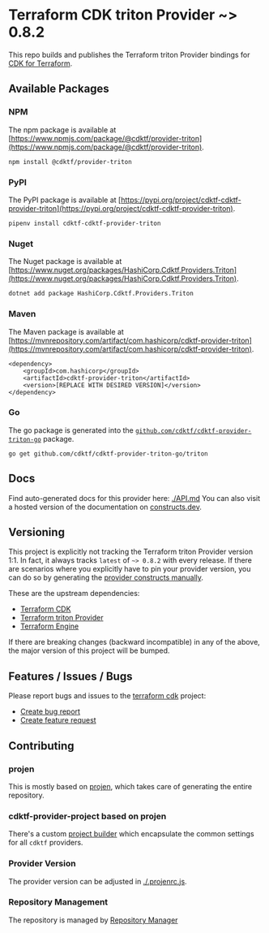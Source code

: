 
# Terraform CDK triton Provider ~> 0.8.2

This repo builds and publishes the Terraform triton Provider bindings for [CDK for Terraform](https://cdk.tf).

## Available Packages

### NPM

The npm package is available at [https://www.npmjs.com/package/@cdktf/provider-triton](https://www.npmjs.com/package/@cdktf/provider-triton).

`npm install @cdktf/provider-triton`

### PyPI

The PyPI package is available at [https://pypi.org/project/cdktf-cdktf-provider-triton](https://pypi.org/project/cdktf-cdktf-provider-triton).

`pipenv install cdktf-cdktf-provider-triton`

### Nuget

The Nuget package is available at [https://www.nuget.org/packages/HashiCorp.Cdktf.Providers.Triton](https://www.nuget.org/packages/HashiCorp.Cdktf.Providers.Triton).

`dotnet add package HashiCorp.Cdktf.Providers.Triton`

### Maven

The Maven package is available at [https://mvnrepository.com/artifact/com.hashicorp/cdktf-provider-triton](https://mvnrepository.com/artifact/com.hashicorp/cdktf-provider-triton).

```
<dependency>
    <groupId>com.hashicorp</groupId>
    <artifactId>cdktf-provider-triton</artifactId>
    <version>[REPLACE WITH DESIRED VERSION]</version>
</dependency>
```


### Go

The go package is generated into the [`github.com/cdktf/cdktf-provider-triton-go`](https://github.com/cdktf/cdktf-provider-triton-go) package.

`go get github.com/cdktf/cdktf-provider-triton-go/triton`

## Docs

Find auto-generated docs for this provider here: [./API.md](./API.md)
You can also visit a hosted version of the documentation on [constructs.dev](https://constructs.dev/packages/@cdktf/provider-triton).

## Versioning

This project is explicitly not tracking the Terraform triton Provider version 1:1. In fact, it always tracks `latest` of `~> 0.8.2` with every release. If there are scenarios where you explicitly have to pin your provider version, you can do so by generating the [provider constructs manually](https://cdk.tf/imports).

These are the upstream dependencies:

- [Terraform CDK](https://cdk.tf)
- [Terraform triton Provider](https://github.com/terraform-providers/terraform-provider-triton)
- [Terraform Engine](https://terraform.io)

If there are breaking changes (backward incompatible) in any of the above, the major version of this project will be bumped.

## Features / Issues / Bugs

Please report bugs and issues to the [terraform cdk](https://cdk.tf) project:

- [Create bug report](https://cdk.tf/bug)
- [Create feature request](https://cdk.tf/feature)

## Contributing

### projen

This is mostly based on [projen](https://github.com/eladb/projen), which takes care of generating the entire repository.

### cdktf-provider-project based on projen

There's a custom [project builder](https://github.com/hashicorp/cdktf-provider-project) which encapsulate the common settings for all `cdktf` providers.

### Provider Version

The provider version can be adjusted in [./.projenrc.js](./.projenrc.js).

### Repository Management

The repository is managed by [Repository Manager](https://github.com/hashicorp/cdktf-repository-manager/)
